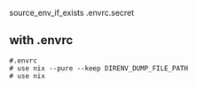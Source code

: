 source_env_if_exists .envrc.secret

## with .envrc

```
#.envrc
# use nix --pure --keep DIRENV_DUMP_FILE_PATH
# use nix
```
